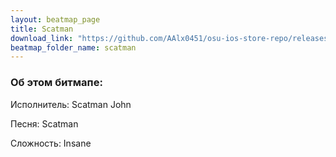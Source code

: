 ```yaml
---
layout: beatmap_page
title: Scatman
download_link: "https://github.com/AAlx0451/osu-ios-store-repo/releases/download/2007/18.Scatman.John.-.Scatman.osz.zip"
beatmap_folder_name: scatman
---
```


### Об этом битмапе:

Исполнитель: Scatman John

Песня: Scatman

Сложность: Insane
